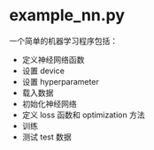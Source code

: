 # example_nn.py

一个简单的机器学习程序包括：
*  定义神经网络函数
*  设置 device
*  设置 hyperparameter
*  载入数据
*  初始化神经网络
*  定义 loss 函数和 optimization 方法
*  训练
*  测试 test 数据
